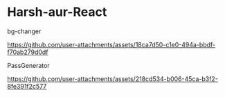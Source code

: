 ﻿# Harsh-aur-React
bg-changer

https://github.com/user-attachments/assets/18ca7d50-c1e0-494a-bbdf-f70ab279d0df


PassGenerator

https://github.com/user-attachments/assets/218cd534-b006-45ca-b3f2-8fe391f2c577

